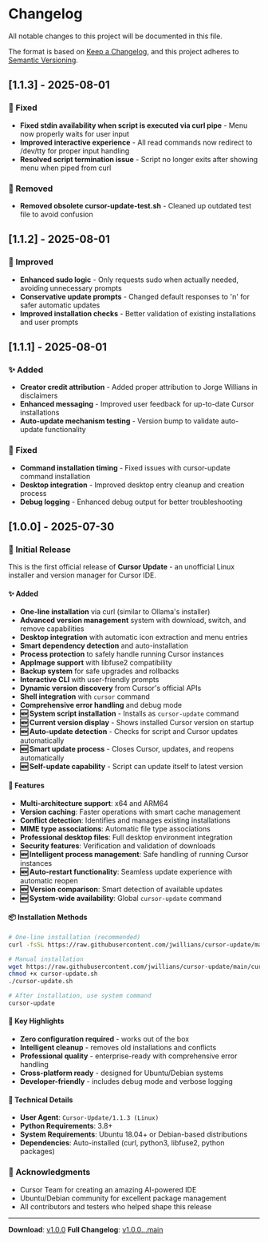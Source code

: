 # Changelog

All notable changes to this project will be documented in this file.

The format is based on [Keep a Changelog](https://keepachangelog.com/en/1.0.0/),
and this project adheres to [Semantic Versioning](https://semver.org/spec/v2.0.0.html).

## [1.1.3] - 2025-08-01

### 🐛 Fixed
- **Fixed stdin availability when script is executed via curl pipe** - Menu now properly waits for user input
- **Improved interactive experience** - All read commands now redirect to /dev/tty for proper input handling
- **Resolved script termination issue** - Script no longer exits after showing menu when piped from curl

### 🧹 Removed
- **Removed obsolete cursor-update-test.sh** - Cleaned up outdated test file to avoid confusion

## [1.1.2] - 2025-08-01

### 🔧 Improved
- **Enhanced sudo logic** - Only requests sudo when actually needed, avoiding unnecessary prompts
- **Conservative update prompts** - Changed default responses to 'n' for safer automatic updates
- **Improved installation checks** - Better validation of existing installations and user prompts

## [1.1.1] - 2025-08-01

### ✨ Added
- **Creator credit attribution** - Added proper attribution to Jorge Willians in disclaimers
- **Enhanced messaging** - Improved user feedback for up-to-date Cursor installations
- **Auto-update mechanism testing** - Version bump to validate auto-update functionality

### 🐛 Fixed
- **Command installation timing** - Fixed issues with cursor-update command installation
- **Desktop integration** - Improved desktop entry cleanup and creation process
- **Debug logging** - Enhanced debug output for better troubleshooting

## [1.0.0] - 2025-07-30

### 🎉 Initial Release

This is the first official release of **Cursor Update** - an unofficial Linux installer and version manager for Cursor IDE.

#### ✨ Added
- **One-line installation** via curl (similar to Ollama's installer)
- **Advanced version management** system with download, switch, and remove capabilities
- **Desktop integration** with automatic icon extraction and menu entries
- **Smart dependency detection** and auto-installation
- **Process protection** to safely handle running Cursor instances
- **AppImage support** with libfuse2 compatibility
- **Backup system** for safe upgrades and rollbacks
- **Interactive CLI** with user-friendly prompts
- **Dynamic version discovery** from Cursor's official APIs
- **Shell integration** with `cursor` command
- **Comprehensive error handling** and debug mode
- **🆕 System script installation** - Installs as `cursor-update` command
- **🆕 Current version display** - Shows installed Cursor version on startup
- **🆕 Auto-update detection** - Checks for script and Cursor updates automatically
- **🆕 Smart update process** - Closes Cursor, updates, and reopens automatically
- **🆕 Self-update capability** - Script can update itself to latest version

#### 🚀 Features
- **Multi-architecture support**: x64 and ARM64
- **Version caching**: Faster operations with smart cache management
- **Conflict detection**: Identifies and manages existing installations
- **MIME type associations**: Automatic file type associations
- **Professional desktop files**: Full desktop environment integration
- **Security features**: Verification and validation of downloads
- **🆕 Intelligent process management**: Safe handling of running Cursor instances
- **🆕 Auto-restart functionality**: Seamless update experience with automatic reopen
- **🆕 Version comparison**: Smart detection of available updates
- **🆕 System-wide availability**: Global `cursor-update` command

#### 📦 Installation Methods
```bash
# One-line installation (recommended)
curl -fsSL https://raw.githubusercontent.com/jwillians/cursor-update/main/cursor-update.sh | bash

# Manual installation
wget https://raw.githubusercontent.com/jwillians/cursor-update/main/cursor-update.sh
chmod +x cursor-update.sh
./cursor-update.sh

# After installation, use system command
cursor-update
```

#### 🎯 Key Highlights
- **Zero configuration required** - works out of the box
- **Intelligent cleanup** - removes old installations and conflicts
- **Professional quality** - enterprise-ready with comprehensive error handling
- **Cross-platform ready** - designed for Ubuntu/Debian systems
- **Developer-friendly** - includes debug mode and verbose logging

#### 🔧 Technical Details
- **User Agent**: `Cursor-Update/1.1.3 (Linux)`
- **Python Requirements**: 3.8+
- **System Requirements**: Ubuntu 18.04+ or Debian-based distributions
- **Dependencies**: Auto-installed (curl, python3, libfuse2, python packages)

### 🙏 Acknowledgments
- Cursor Team for creating an amazing AI-powered IDE
- Ubuntu/Debian community for excellent package management
- All contributors and testers who helped shape this release

---

**Download**: [v1.0.0](https://github.com/jwillians/cursor-update/releases/tag/v1.0.0)
**Full Changelog**: [v1.0.0...main](https://github.com/jwillians/cursor-update/compare/v1.0.0...main)